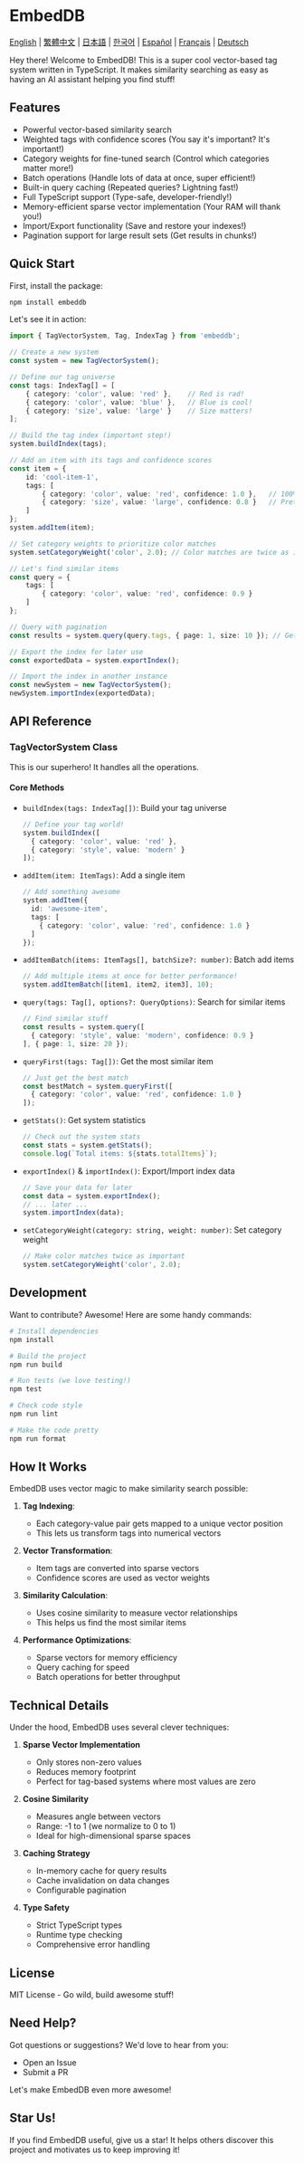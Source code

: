 # EmbedDB

[English](README.md) | [繁體中文](README.zh-TW.md) | [日本語](README.ja.md) | [한국어](README.ko.md) | [Español](README.es.md) | [Français](README.fr.md) | [Deutsch](README.de.md)

Hey there! Welcome to EmbedDB! This is a super cool vector-based tag system written in TypeScript. It makes similarity searching as easy as having an AI assistant helping you find stuff! 

## Features

- Powerful vector-based similarity search
- Weighted tags with confidence scores (You say it's important? It's important!)
- Category weights for fine-tuned search (Control which categories matter more!)
- Batch operations (Handle lots of data at once, super efficient!)
- Built-in query caching (Repeated queries? Lightning fast!)
- Full TypeScript support (Type-safe, developer-friendly!)
- Memory-efficient sparse vector implementation (Your RAM will thank you!)
- Import/Export functionality (Save and restore your indexes!)
- Pagination support for large result sets (Get results in chunks!)

## Quick Start

First, install the package:
```bash
npm install embeddb
```

Let's see it in action:

```typescript
import { TagVectorSystem, Tag, IndexTag } from 'embeddb';

// Create a new system
const system = new TagVectorSystem();

// Define our tag universe
const tags: IndexTag[] = [
    { category: 'color', value: 'red' },    // Red is rad!
    { category: 'color', value: 'blue' },   // Blue is cool!
    { category: 'size', value: 'large' }    // Size matters!
];

// Build the tag index (important step!)
system.buildIndex(tags);

// Add an item with its tags and confidence scores
const item = {
    id: 'cool-item-1',
    tags: [
        { category: 'color', value: 'red', confidence: 1.0 },   // 100% sure it's red!
        { category: 'size', value: 'large', confidence: 0.8 }   // Pretty sure it's large
    ]
};
system.addItem(item);

// Set category weights to prioritize color matches
system.setCategoryWeight('color', 2.0); // Color matches are twice as important

// Let's find similar items
const query = {
    tags: [
        { category: 'color', value: 'red', confidence: 0.9 }
    ]
};

// Query with pagination
const results = system.query(query.tags, { page: 1, size: 10 }); // Get first 10 results

// Export the index for later use
const exportedData = system.exportIndex();

// Import the index in another instance
const newSystem = new TagVectorSystem();
newSystem.importIndex(exportedData);
```

## API Reference

### TagVectorSystem Class

This is our superhero! It handles all the operations.

#### Core Methods

- `buildIndex(tags: IndexTag[])`: Build your tag universe
  ```typescript
  // Define your tag world!
  system.buildIndex([
    { category: 'color', value: 'red' },
    { category: 'style', value: 'modern' }
  ]);
  ```

- `addItem(item: ItemTags)`: Add a single item
  ```typescript
  // Add something awesome
  system.addItem({
    id: 'awesome-item',
    tags: [
      { category: 'color', value: 'red', confidence: 1.0 }
    ]
  });
  ```

- `addItemBatch(items: ItemTags[], batchSize?: number)`: Batch add items
  ```typescript
  // Add multiple items at once for better performance!
  system.addItemBatch([item1, item2, item3], 10);
  ```

- `query(tags: Tag[], options?: QueryOptions)`: Search for similar items
  ```typescript
  // Find similar stuff
  const results = system.query([
    { category: 'style', value: 'modern', confidence: 0.9 }
  ], { page: 1, size: 20 });
  ```

- `queryFirst(tags: Tag[])`: Get the most similar item
  ```typescript
  // Just get the best match
  const bestMatch = system.queryFirst([
    { category: 'color', value: 'red', confidence: 1.0 }
  ]);
  ```

- `getStats()`: Get system statistics
  ```typescript
  // Check out the system stats
  const stats = system.getStats();
  console.log(`Total items: ${stats.totalItems}`);
  ```

- `exportIndex()` & `importIndex()`: Export/Import index data
  ```typescript
  // Save your data for later
  const data = system.exportIndex();
  // ... later ...
  system.importIndex(data);
  ```

- `setCategoryWeight(category: string, weight: number)`: Set category weight
  ```typescript
  // Make color matches twice as important
  system.setCategoryWeight('color', 2.0);
  ```

## Development

Want to contribute? Awesome! Here are some handy commands:

```bash
# Install dependencies
npm install

# Build the project
npm run build

# Run tests (we love testing!)
npm test

# Check code style
npm run lint

# Make the code pretty
npm run format
```

## How It Works

EmbedDB uses vector magic to make similarity search possible:

1. **Tag Indexing**:
   - Each category-value pair gets mapped to a unique vector position
   - This lets us transform tags into numerical vectors

2. **Vector Transformation**:
   - Item tags are converted into sparse vectors
   - Confidence scores are used as vector weights

3. **Similarity Calculation**:
   - Uses cosine similarity to measure vector relationships
   - This helps us find the most similar items

4. **Performance Optimizations**:
   - Sparse vectors for memory efficiency
   - Query caching for speed
   - Batch operations for better throughput

## Technical Details

Under the hood, EmbedDB uses several clever techniques:

1. **Sparse Vector Implementation**
   - Only stores non-zero values
   - Reduces memory footprint
   - Perfect for tag-based systems where most values are zero

2. **Cosine Similarity**
   - Measures angle between vectors
   - Range: -1 to 1 (we normalize to 0 to 1)
   - Ideal for high-dimensional sparse spaces

3. **Caching Strategy**
   - In-memory cache for query results
   - Cache invalidation on data changes
   - Configurable pagination

4. **Type Safety**
   - Strict TypeScript types
   - Runtime type checking
   - Comprehensive error handling

## License

MIT License - Go wild, build awesome stuff!

## Need Help?

Got questions or suggestions? We'd love to hear from you:
- Open an Issue
- Submit a PR

Let's make EmbedDB even more awesome!

## Star Us!

If you find EmbedDB useful, give us a star! It helps others discover this project and motivates us to keep improving it!